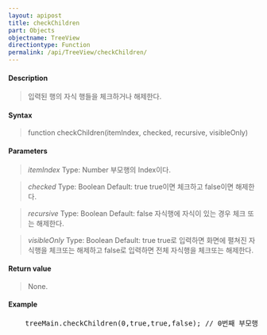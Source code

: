 ```yaml
---
layout: apipost
title: checkChildren
part: Objects
objectname: TreeView
directiontype: Function
permalink: /api/TreeView/checkChildren/
---
```



#### Description

> 입력된 행의 자식 행들을 체크하거나 해제한다.

#### Syntax

> function checkChildren(itemIndex, checked, recursive, visibleOnly)

#### Parameters

> *itemIndex*
> Type: Number
> 부모행의 Index이다.

> *checked*
> Type: Boolean
> Default: true
> true이면 체크하고 false이면 해제한다.

> *recursive*
> Type: Boolean
> Default: false
> 자식행에 자식이 있는 경우 체크 또는 해제한다.

> *visibleOnly*
> Type: Boolean
> Default: true
> true로 입력하면 화면에 펼쳐진 자식행을 체크또는 해제하고 false로 입력하면 전체 자식행을 체크또는 해제한다.

#### Return value

> None.

#### Example

<pre class="prettyprint">
    treeMain.checkChildren(0,true,true,false); // 0번째 부모행의 모든 자식행을 체크한다.
</pre>

